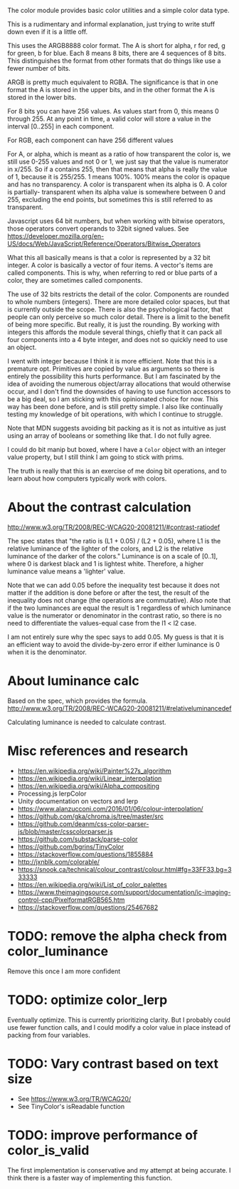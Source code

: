 The color module provides basic color utilities and a simple color data type.

This is a rudimentary and informal explanation, just trying to write stuff down even if it is a little off.

This uses the ARGB8888 color format. The A is short for alpha, r for red, g for green, b for blue. Each 8 means 8 bits, there are 4 sequences of 8 bits. This distinguishes the format from other formats that do things like use a fewer number of bits.

ARGB is pretty much equivalent to RGBA. The significance is that in one format the A is stored in the upper bits, and in the other format the A is stored in the lower bits.

For 8 bits you can have 256 values. As values start from 0, this means 0 through 255. At any point in time, a valid color will store a value in the interval [0..255] in each component.

For RGB, each component can have 256 different values

For A, or alpha, which is meant as a ratio of how transparent the color is, we still use 0-255 values and not 0 or 1, we just say that the value is numerator in x/255. So if a contains 255, then that means that alpha is really the value of 1, because it is 255/255. 1 means 100%. 100% means the color is opaque and has no transparency. A color is transparent when its alpha is 0. A color is partially- transparent when its alpha value is somewhere between 0 and 255, excluding the end points, but sometimes this is still referred to as transparent.  

Javascript uses 64 bit numbers, but when working with bitwise operators, those
operators convert operands to 32bit signed values. See https://developer.mozilla.org/en-US/docs/Web/JavaScript/Reference/Operators/Bitwise_Operators

What this all basically means is that a color is represented by a 32 bit integer. A color is basically a vector of four items. A vector's items are called components. This is why, when referring to red or blue parts of
a color, they are sometimes called components.

The use of 32 bits restricts the detail of the color. Components are rounded to
whole numbers (integers). There are more detailed color spaces, but that is
currently outside the scope. There is also the psychological factor, that people
can only perceive so much color detail. There is a limit to the benefit of being
more specific. But really, it is just the rounding. By working with integers
this affords the module several things, chiefly that it can pack all four
components into a 4 byte integer, and does not so quickly need to use an object.

I went with integer because I think it is more efficient. Note that this is a
premature opt. Primitives are copied by value as arguments so there is entirely
the possibility this hurts performance. But I am fascinated by the idea of
avoiding the numerous object/array allocations that would otherwise occur,
and I don't find the downsides of having to use function accessors to be a big
deal, so I am sticking with this opinionated choice for now. This way has been done before, and is still pretty simple. I also like continually testing my
knowledge of bit operations, with which I continue to struggle.

Note that MDN suggests avoiding bit packing as it is not as intuitive as just using an array of booleans or something like that. I do not fully agree.

I could do bit manip but boxed, where I have a `Color` object with an integer
value property, but I still think I am going to stick with prims.

The truth is really that this is an exercise of me doing bit operations, and to learn about how computers typically work with colors.

# About the contrast calculation

http://www.w3.org/TR/2008/REC-WCAG20-20081211/#contrast-ratiodef

The spec states that "the ratio is (L1 + 0.05) / (L2 + 0.05), where L1 is the relative luminance of the lighter of the colors, and L2 is the relative luminance of the darker of the colors." Luminance is on a scale of [0..1], where 0 is darkest black and 1 is lightest white. Therefore, a higher luminance value means a 'lighter' value.

Note that we can add 0.05 before the inequality test because it does not matter if the addition is done before or after the test, the result of the inequality does not change (the operations are commutative). Also note that if the two luminances are equal the result is 1 regardless of which luminance value is the numerator or denominator in the contrast ratio, so there is no need to differentiate the values-equal case from the l1 < l2 case.

I am not entirely sure why the spec says to add 0.05. My guess is that it is an efficient way to avoid the divide-by-zero error if either luminance is 0 when it is the denominator.

# About luminance calc

Based on the spec, which provides the formula. http://www.w3.org/TR/2008/REC-WCAG20-20081211/#relativeluminancedef

Calculating luminance is needed to calculate contrast.

# Misc references and research

* https://en.wikipedia.org/wiki/Painter%27s_algorithm
* https://en.wikipedia.org/wiki/Linear_interpolation
* https://en.wikipedia.org/wiki/Alpha_compositing
* Processing.js lerpColor
* Unity documentation on vectors and lerp
* https://www.alanzucconi.com/2016/01/06/colour-interpolation/
* https://github.com/gka/chroma.js/tree/master/src
* https://github.com/deanm/css-color-parser-js/blob/master/csscolorparser.js
* https://github.com/substack/parse-color
* https://github.com/bgrins/TinyColor
* https://stackoverflow.com/questions/1855884
* http://jxnblk.com/colorable/
* https://snook.ca/technical/colour_contrast/colour.html#fg=33FF33,bg=333333
* https://en.wikipedia.org/wiki/List_of_color_palettes
* https://www.theimagingsource.com/support/documentation/ic-imaging-control-cpp/PixelformatRGB565.htm
* https://stackoverflow.com/questions/25467682

# TODO: remove the alpha check from color_luminance

Remove this once I am more confident

# TODO: optimize color_lerp

Eventually optimize. This is currently prioritizing clarity. But I probably could use fewer function calls, and I could modify a color value in place instead of packing from four variables.

# TODO: Vary contrast based on text size

* See https://www.w3.org/TR/WCAG20/
* See TinyColor's isReadable function

# TODO: improve performance of color_is_valid

The first implementation is conservative and my attempt at being accurate. I think there is a faster way of implementing this function.
